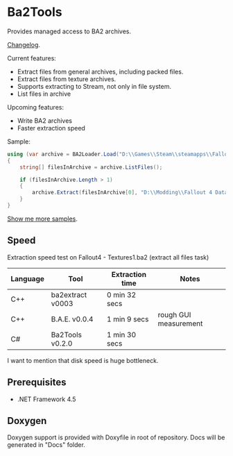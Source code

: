 # Ba2Tools

Provides managed access to BA2 archives.

[Changelog](CHANGELOG.md).

Current features:
* Extract files from general archives, including packed files.
* Extract files from texture archives.
* Supports extracting to Stream, not only in file system.
* List files in archive

Upcoming features:
* Write BA2 archives
* Faster extraction speed

Sample:
```c#
using (var archive = BA2Loader.Load("D:\\Games\\Steam\\steamapps\\Fallout 4\\Data\\Fallout 4 - Interface.ba2"))
{
	string[] filesInArchive = archive.ListFiles();

	if (filesInArchive.Length > 1)
	{
		archive.Extract(filesInArchive[0], "D:\\Modding\\Fallout 4 Data\\Interface");
	}
}
```

[Show me more samples](Samples/).

## Speed

Extraction speed test on Fallout4 - Textures1.ba2 (extract all files task)

| Language | Tool              | Extraction time | Notes
| -------- | ----------------- | --------------- | -----
| C++      | ba2extract v0003  | 0 min 32 secs   |
| C++      | B.A.E. v0.0.4     | 1 min 9 secs    | rough GUI measurement
| C#       | Ba2Tools v0.2.0   | 1 min 30 secs   |

I want to mention that disk speed is huge bottleneck.

## Prerequisites

* .NET Framework 4.5

## Doxygen

Doxygen support is provided with Doxyfile in root of repository. Docs will be generated in "Docs" folder.
